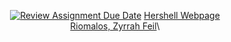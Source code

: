 <div align="center">

[![Review Assignment Due Date](https://classroom.github.com/assets/deadline-readme-button-22041afd0340ce965d47ae6ef1cefeee28c7c493a6346c4f15d667ab976d596c.svg)](https://classroom.github.com/a/F_ZxA40x)
[Hershell Webpage](https://pupt-dit-hershell.netlify.app/)\
[Riomalos, Zyrrah Feil](https://pupt-dit-hershell.netlify.app/riomalos_zyrrah/)\

</div>
